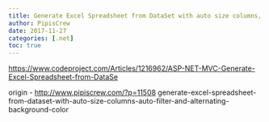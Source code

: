 ```yaml
---
title: Generate Excel Spreadsheet from DataSet with auto size columns, auto-filter and alternating background color
author: PipisCrew
date: 2017-11-27
categories: [.net]
toc: true
---
```


https://www.codeproject.com/Articles/1216962/ASP-NET-MVC-Generate-Excel-Spreadsheet-from-DataSe

origin - http://www.pipiscrew.com/?p=11508 generate-excel-spreadsheet-from-dataset-with-auto-size-columns-auto-filter-and-alternating-background-color